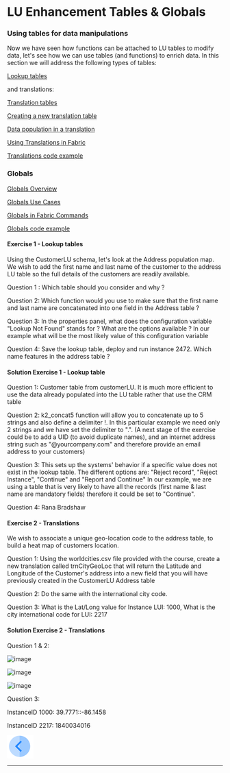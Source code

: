#   LU Enhancement Tables & Globals
                                               

 

### Using tables for data manipulations

Now we have seen how functions can be attached to LU tables to modify data, let's see how we can use tables (and functions) to enrich data.
In this section we will address the following types of tables:

[Lookup tables](/articles/07_table_population/11_lookup_tables.md)

and translations:

[Translation tables](/articles/09_translations/01_translations_overview_and_use_cases.md)

[Creating a new translation table](/articles/09_translations/02_creating_a_new_translation_in_fabric.md) 

[Data population in a translation](/articles/09_translations/03_data_population_in_a_translation.md)

[Using Translations in Fabric](/articles/09_translations/04_using_translations_in_fabric.md)

[Translations code example](/articles/09_translations/05_translations_code_examples.md)



### Globals

[Globals Overview](/articles/08_globals/01_globals_overview.md)

[Globals Use Cases](/articles/08_globals/02_globals_use_cases.md)

[Globals in Fabric Commands](/articles/08_globals/03_set_globals.md)

[Globals code example](/articles/08_globals/04_globals_code_examples.md)



#### Exercise 1 - Lookup tables

Using the CustomerLU schema, let's look at the Address population map. We wish to add the first name and last name of the customer to the address LU table so the full details of the customers are readily available.

Question 1 : Which table should you consider and why ?

Question 2:  Which function would you use to make sure that the first name and last name are concatenated into one field in the Address table ?

Question 3: In the properties panel, what does the configuration variable "Lookup Not Found" stands for ? What are the options available ? In our example what will be the most likely value of this configuration variable

Question 4: Save the lookup table, deploy and run instance 2472. Which name features in the address table ?


#### Solution Exercise 1 - Lookup table

Question 1: 
Customer table from customerLU. It is much more efficient to use the data already populated into the LU table rather that use the CRM table

Question 2: 
k2_concat5 function will allow you to concatenate up to 5 strings and also define a delimiter !. In this particular example we need only 2 strings and we have set the delimiter to ".". (A next stage of the exercise could be to add a UID (to avoid duplicate names), and an internet address string such as "@yourcompany.com" and therefore provide an email address to your customers)

Question 3:
This sets up the systems' behavior if a specific value does not exist in the lookup table. The different options are: "Reject record", "Reject Instance", "Continue" and "Report and Continue"
In our example, we are using a table that is very likely to have all the records (first name & last name are mandatory fields) therefore it could be set to "Continue".

Question 4: 
Rana Bradshaw


#### Exercise 2 - Translations

We wish to associate a unique geo-location code to the address table, to build a heat map of customers location.

Question 1: Using the worldcities.csv file provided with the course, create a new translation called trnCityGeoLoc that will return the Latitude and Longitude of the Customer's address into a new field that you will have previously created in the CustomerLU Address table

Question 2: Do the same with the international city code.

Question 3: What is the Lat/Long value for Instance LUI: 1000, What is the city international code for LUI: 2217


#### Solution Exercise 2 - Translations

Question 1 & 2:

![image](/academy/Training_Level_1/05_LU_Enhancements/images/TransExe2-OverviewCapture%20(1).PNG=100x40)  

![image](/academy/Training_Level_1/05_LU_Enhancements/images/TransExe2-OverviewCapture%20(2).PNG=100x40) 

![image](/academy/Training_Level_1/05_LU_Enhancements/images/TransExe2-OverviewCapture%20(3).PNG=100x40) 



Question 3:

InstanceID 1000: 39.7771::-86.1458

InstanceID 2217: 1840034016

[![Previous](/articles/images/Previous.png)](/academy/Training_Level_1/05_LU_Enhancements/03_LU_Enhancements_Functions_flow.md)

 

 

 

 

 

------

